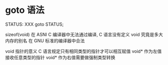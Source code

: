 # goto 语法
STATUS:
    XXX
goto STATUS;

sizeof(void)
在 ASNI C 编译器中无法通过编译, C 语言没有定义 void 究竟是多大内存的别名
在 GNU 标准的编译器中合法

void 指针的意义
C 语言规定只有相同类型的指针才可以相互赋值
void* 作为左值接收任意类型的指针
void* 作为右值需要做强制类型转换
